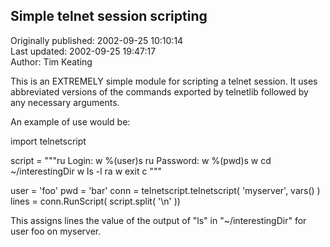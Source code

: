 ## Simple telnet session scripting  
Originally published: 2002-09-25 10:10:14  
Last updated: 2002-09-25 19:47:17  
Author: Tim Keating  
  
This is an EXTREMELY simple module for scripting a telnet session. It uses abbreviated versions of the commands exported by telnetlib followed by any necessary arguments.

An example of use would be:

import telnetscript

script = """ru Login:
w %(user)s
ru Password:
w %(pwd)s
w cd ~/interestingDir
w ls -l
ra
w exit
c
"""

user = 'foo'
pwd = 'bar'
conn = telnetscript.telnetscript( 'myserver', vars() )
lines = conn.RunScript( script.split( '\n' ))

This assigns lines the value of the output of "ls" in "~/interestingDir" for user foo on myserver.